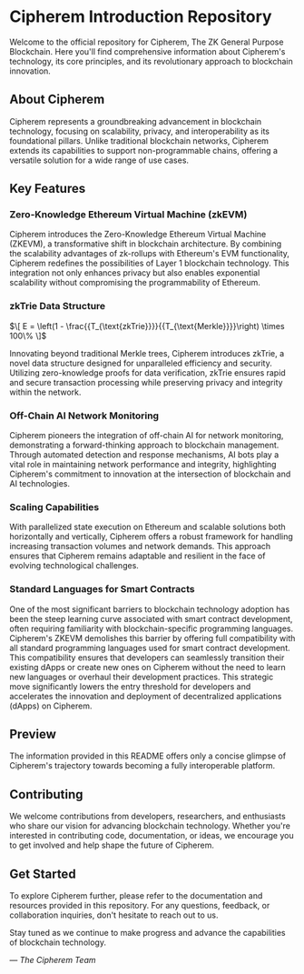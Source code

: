 # Cipherem Introduction Repository

Welcome to the official repository for Cipherem, The ZK General Purpose Blockchain. Here you'll find comprehensive information about Cipherem's technology, its core principles, and its revolutionary approach to blockchain innovation.

## About Cipherem

Cipherem represents a groundbreaking advancement in blockchain technology, focusing on scalability, privacy, and interoperability as its foundational pillars. Unlike traditional blockchain networks, Cipherem extends its capabilities to support non-programmable chains, offering a versatile solution for a wide range of use cases.

## Key Features

### Zero-Knowledge Ethereum Virtual Machine (zkEVM)

Cipherem introduces the Zero-Knowledge Ethereum Virtual Machine (ZKEVM), a transformative shift in blockchain architecture. By combining the scalability advantages of zk-rollups with Ethereum's EVM functionality, Cipherem redefines the possibilities of Layer 1 blockchain technology. This integration not only enhances privacy but also enables exponential scalability without compromising the programmability of Ethereum.

### zkTrie Data Structure

$\[
E = \left(1 - \frac{{T_{\text{zkTrie}}}}{{T_{\text{Merkle}}}}\right) \times 100\%
\]$

Innovating beyond traditional Merkle trees, Cipherem introduces zkTrie, a novel data structure designed for unparalleled efficiency and security. Utilizing zero-knowledge proofs for data verification, zkTrie ensures rapid and secure transaction processing while preserving privacy and integrity within the network.

### Off-Chain AI Network Monitoring

Cipherem pioneers the integration of off-chain AI for network monitoring, demonstrating a forward-thinking approach to blockchain management. Through automated detection and response mechanisms, AI bots play a vital role in maintaining network performance and integrity, highlighting Cipherem's commitment to innovation at the intersection of blockchain and AI technologies.

### Scaling Capabilities

With parallelized state execution on Ethereum and scalable solutions both horizontally and vertically, Cipherem offers a robust framework for handling increasing transaction volumes and network demands. This approach ensures that Cipherem remains adaptable and resilient in the face of evolving technological challenges.

### Standard Languages for Smart Contracts

One of the most significant barriers to blockchain technology adoption has been the steep learning curve associated with smart contract development, often requiring familiarity with blockchain-specific programming languages. Cipherem's ZKEVM demolishes this barrier by offering full compatibility with all standard programming languages used for smart contract development. This compatibility ensures that developers can seamlessly transition their existing dApps or create new ones on Cipherem without the need to learn new languages or overhaul their development practices. This strategic move significantly lowers the entry threshold for developers and accelerates the innovation and deployment of decentralized applications (dApps) on Cipherem.

## Preview

The information provided in this README offers only a concise glimpse of Cipherem's trajectory towards becoming a fully interoperable platform.

## Contributing

We welcome contributions from developers, researchers, and enthusiasts who share our vision for advancing blockchain technology. Whether you're interested in contributing code, documentation, or ideas, we encourage you to get involved and help shape the future of Cipherem.

## Get Started

To explore Cipherem further, please refer to the documentation and resources provided in this repository. For any questions, feedback, or collaboration inquiries, don't hesitate to reach out to us.

Stay tuned as we continue to make progress and advance the capabilities of blockchain technology.


*— The Cipherem Team*

